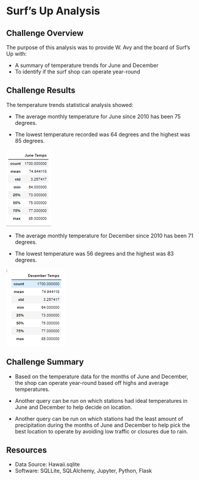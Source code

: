 # Surf’s Up Analysis

## Challenge Overview

The purpose of this analysis was to provide W. Avy and the board of Surf’s Up with:
-	A summary of temperature trends for June and December
-	To identify if the surf shop can operate year-round

## Challenge Results

The temperature trends statistical analysis showed:

-	The average monthly temperature for June since 2010 has been 75 degrees.

-	The lowest temperature recorded was 64 degrees and the highest was 85 degrees.

![June Temperatures](/Resources/June_Temps.png)

-	The average monthly temperature for December since 2010 has been 71 degrees.

-	The lowest temperature was 56 degrees and the highest was 83 degrees.

![December Temperatures](/Resources/December_Temps.png)

## Challenge Summary

-	Based on the temperature data for the months of June and December, the shop can operate year-round based off highs and average temperatures.

-	Another query can be run on which stations had ideal temperatures in June and December to help decide on location.

-	Another query can be run on which stations had the least amount of precipitation during the months of June and December to help pick the best location to operate by avoiding low traffic or closures due to rain.

## Resources
- Data Source: Hawaii.sqlite
- Software: SQLLite, SQLAlchemy, Jupyter, Python, Flask
